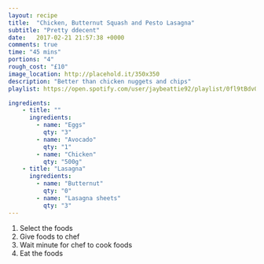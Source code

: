 ```yaml
---
layout: recipe
title:  "Chicken, Butternut Squash and Pesto Lasagna"
subtitle: "Pretty ddecent"
date:   2017-02-21 21:57:38 +0000
comments: true
time: "45 mins"
portions: "4"
rough_cost: "£10"
image_location: http://placehold.it/350x350
description: "Better than chicken nuggets and chips"
playlist: https://open.spotify.com/user/jaybeattie92/playlist/0fl9tBdvQbObUre4IG8cXy

ingredients:
    - title: ""
      ingredients:
        - name: "Eggs"
          qty: "3"
        - name: "Avocado"
          qty: "1"
        - name: "Chicken"
          qty: "500g"
    - title: "Lasagna"
      ingredients:
        - name: "Butternut"
          qty: "0"
        - name: "Lasagna sheets"
          qty: "3"
---
```

1. Select the foods
2. Give foods to chef
3. Wait minute for chef to cook foods
4. Eat the foods
